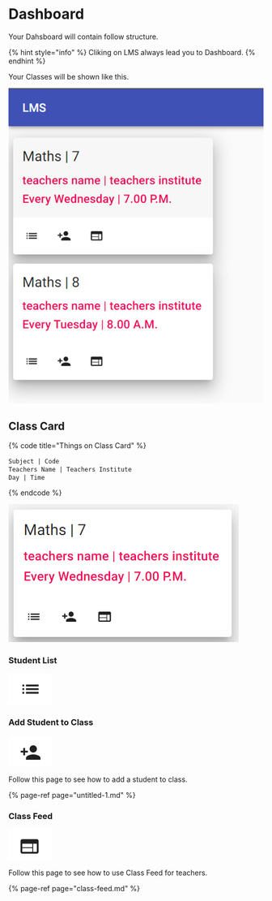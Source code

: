 # Dashboard

Your Dahsboard will contain follow structure.

{% hint style="info" %}
Cliking on LMS always lead you to Dashboard.
{% endhint %}

Your Classes will be shown like this.

![](../.gitbook/assets/image%20%283%29.png)

## Class Card

{% code title="Things on Class Card" %}
```text
Subject | Code
Teachers Name | Teachers Institute
Day | Time
```
{% endcode %}

![Class Card](../.gitbook/assets/image%20%2830%29.png)



### Student List

![](../.gitbook/assets/image%20%2833%29.png)



### Add Student to Class

![](../.gitbook/assets/image%20%2813%29.png)

Follow this page to see how to add a student to class.

{% page-ref page="untitled-1.md" %}

### Class Feed

![](../.gitbook/assets/image%20%2832%29.png)

Follow this page to see how to use Class Feed for teachers.

{% page-ref page="class-feed.md" %}





